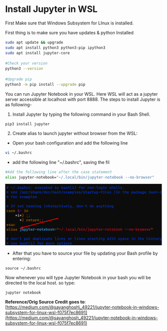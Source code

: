 # Install Jupyter in WSL

First Make sure that Windows Subsystem for LInux is installed.

First thing is to make sure you have updates & python Installed

```bash
sudo apt update && upgrade
sudo apt install python3 python3-pip ipython3
sudo apt install jupyter-core

#Check your version
python3 --version

#Upgrade pip
python3 -m pip install --upgrade pip
```

You can run Jupyter Notebook in your WSL. Here WSL will act as a jupyter server accessible at localhost with port 8888. The steps to install Jupyter is as following-

1. Install Jupyter by typing the following command in your Bash Shell.

```text
pip3 install jupyter
```

2. Create alias to launch jupyter without browser from the WSL:

* Open your bash configuration and add the following line

```bash
vi ~/.bashrc
```

* add the following line "~/.bashrc", saving the fil

```bash
#Add the following line after the case statement
alias jupyter-notebook="~/.local/bin/jupyter-notebook --no-browser"
```

![](../../.gitbook/assets/image%20%2818%29.png)

* After that you have to source your file by updating your Bash profile by entering:

```text
source ~/.bashrc
```

Now whenever you will type Jupyter Notebook in your bash you will be directed to the local host. so type:

```text
jupyter notebook
```



**Reference/Orig Source Credit goes to**: [https://medium.com/@sayanghosh\_49221/jupyter-notebook-in-windows-subsystem-for-linux-wsl-f075f7ec8691](https://medium.com/@sayanghosh_49221/jupyter-notebook-in-windows-subsystem-for-linux-wsl-f075f7ec8691)



